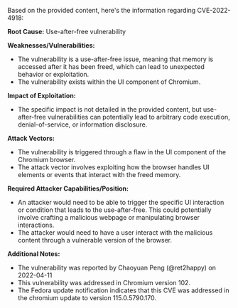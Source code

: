 Based on the provided content, here's the information regarding CVE-2022-4918:

**Root Cause:** Use-after-free vulnerability

**Weaknesses/Vulnerabilities:**
*   The vulnerability is a use-after-free issue, meaning that memory is accessed after it has been freed, which can lead to unexpected behavior or exploitation.
*   The vulnerability exists within the UI component of Chromium.

**Impact of Exploitation:**
*   The specific impact is not detailed in the provided content, but use-after-free vulnerabilities can potentially lead to arbitrary code execution, denial-of-service, or information disclosure.

**Attack Vectors:**
*   The vulnerability is triggered through a flaw in the UI component of the Chromium browser.
*   The attack vector involves exploiting how the browser handles UI elements or events that interact with the freed memory.

**Required Attacker Capabilities/Position:**
*   An attacker would need to be able to trigger the specific UI interaction or condition that leads to the use-after-free. This could potentially involve crafting a malicious webpage or manipulating browser interactions.
*  The attacker would need to have a user interact with the malicious content through a vulnerable version of the browser.

**Additional Notes:**
*   The vulnerability was reported by Chaoyuan Peng (@ret2happy) on 2022-04-11
*  This vulnerability was addressed in Chromium version 102.
*   The Fedora update notification indicates that this CVE was addressed in the chromium update to version 115.0.5790.170.